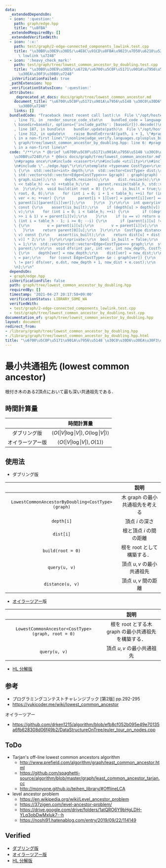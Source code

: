 ```yaml
---
data:
  _extendedDependsOn:
  - icon: ':question:'
    path: graph/edge.hpp
    title: "\u8FBA"
  _extendedRequiredBy: []
  _extendedVerifiedWith:
  - icon: ':x:'
    path: test/graph/2-edge-connected_components_lowlink.test.cpp
    title: "\u30B0\u30E9\u30D5/\u4E8C\u91CD\u8FBA\u9023\u7D50\u6210\u5206\u5206\u89E3\
      \ lowlink \u7248"
  - icon: ':heavy_check_mark:'
    path: test/graph/tree/lowest_common_ancestor_by_doubling.test.cpp
    title: "\u30B0\u30E9\u30D5/\u6728/\u6700\u5C0F\u5171\u901A\u7956\u5148 \u30C0\u30D6\
      \u30EA\u30F3\u30B0\u7248"
  _isVerificationFailed: true
  _pathExtension: hpp
  _verificationStatusIcon: ':question:'
  attributes:
    _deprecated_at_docs: docs/graph/tree/lowest_common_ancestor.md
    document_title: "\u6700\u5C0F\u5171\u901A\u7956\u5148 \u30C0\u30D6\u30EA\u30F3\
      \u30B0\u7248"
    links: []
  bundledCode: "Traceback (most recent call last):\n  File \"/opt/hostedtoolcache/Python/3.9.4/x64/lib/python3.9/site-packages/onlinejudge_verify/documentation/build.py\"\
    , line 71, in _render_source_code_stat\n    bundled_code = language.bundle(stat.path,\
    \ basedir=basedir, options={'include_paths': [basedir]}).decode()\n  File \"/opt/hostedtoolcache/Python/3.9.4/x64/lib/python3.9/site-packages/onlinejudge_verify/languages/cplusplus.py\"\
    , line 187, in bundle\n    bundler.update(path)\n  File \"/opt/hostedtoolcache/Python/3.9.4/x64/lib/python3.9/site-packages/onlinejudge_verify/languages/cplusplus_bundle.py\"\
    , line 312, in update\n    raise BundleErrorAt(path, i + 1, \"#pragma once found\
    \ in a non-first line\")\nonlinejudge_verify.languages.cplusplus_bundle.BundleErrorAt:\
    \ graph/tree/lowest_common_ancestor_by_doubling.hpp: line 6: #pragma once found\
    \ in a non-first line\n"
  code: "/**\r\n * @brief \u6700\u5C0F\u5171\u901A\u7956\u5148 \u30C0\u30D6\u30EA\u30F3\
    \u30B0\u7248\r\n * @docs docs/graph/tree/lowest_common_ancestor.md\r\n */\r\n\r\
    \n#pragma once\r\n#include <cassert>\r\n#include <utility>\r\n#include <vector>\r\
    \n#include \"../edge.hpp\"\r\n\r\ntemplate <typename CostType>\r\nstruct LowestCommonAncestorByDoubling\
    \ {\r\n  std::vector<int> depth;\r\n  std::vector<CostType> dist;\r\n\r\n  LowestCommonAncestorByDoubling(const\
    \ std::vector<std::vector<Edge<CostType>>> &graph) : graph(graph) {\r\n    n =\
    \ graph.size();\r\n    depth.resize(n);\r\n    dist.resize(n);\r\n    while ((1\
    \ << table_h) <= n) ++table_h;\r\n    parent.resize(table_h, std::vector<int>(n));\r\
    \n  }\r\n\r\n  void build(int root = 0) {\r\n    is_built = true;\r\n    dfs(-1,\
    \ root, 0, 0);\r\n    for (int i = 0; i + 1 < table_h; ++i) for (int ver = 0;\
    \ ver < n; ++ver) {\r\n      parent[i + 1][ver] = parent[i][ver] == -1 ? -1 :\
    \ parent[i][parent[i][ver]];\r\n    }\r\n  }\r\n\r\n  int query(int u, int v)\
    \ const {\r\n    assert(is_built);\r\n    if (depth[u] > depth[v]) std::swap(u,\
    \ v);\r\n    for (int i = 0; i < table_h; ++i) {\r\n      if ((depth[v] - depth[u])\
    \ >> i & 1) v = parent[i][v];\r\n    }\r\n    if (u == v) return u;\r\n    for\
    \ (int i = table_h - 1; i >= 0; --i) {\r\n      if (parent[i][u] != parent[i][v])\
    \ {\r\n        u = parent[i][u];\r\n        v = parent[i][v];\r\n      }\r\n \
    \   }\r\n    return parent[0][u];\r\n  }\r\n\r\n  CostType distance(int u, int\
    \ v) const {\r\n    assert(is_built);\r\n    return dist[u] + dist[v] - dist[query(u,\
    \ v)] * 2;\r\n  }\r\n\r\nprivate:\r\n  bool is_built = false;\r\n  int n, table_h\
    \ = 1;\r\n  std::vector<std::vector<Edge<CostType>>> graph;\r\n  std::vector<std::vector<int>>\
    \ parent;\r\n\r\n  void dfs(int par, int ver, int now_depth, CostType now_dist)\
    \ {\r\n    depth[ver] = now_depth;\r\n    dist[ver] = now_dist;\r\n    parent[0][ver]\
    \ = par;\r\n    for (const Edge<CostType> &e : graph[ver]) {\r\n      if (e.dst\
    \ != par) dfs(ver, e.dst, now_depth + 1, now_dist + e.cost);\r\n    }\r\n  }\r\
    \n};\r\n"
  dependsOn:
  - graph/edge.hpp
  isVerificationFile: false
  path: graph/tree/lowest_common_ancestor_by_doubling.hpp
  requiredBy: []
  timestamp: '2021-04-27 20:17:50+09:00'
  verificationStatus: LIBRARY_SOME_WA
  verifiedWith:
  - test/graph/2-edge-connected_components_lowlink.test.cpp
  - test/graph/tree/lowest_common_ancestor_by_doubling.test.cpp
documentation_of: graph/tree/lowest_common_ancestor_by_doubling.hpp
layout: document
redirect_from:
- /library/graph/tree/lowest_common_ancestor_by_doubling.hpp
- /library/graph/tree/lowest_common_ancestor_by_doubling.hpp.html
title: "\u6700\u5C0F\u5171\u901A\u7956\u5148 \u30C0\u30D6\u30EA\u30F3\u30B0\u7248"
---
```

# 最小共通祖先 (lowest common ancestor)

根付き木のある2頂点において最も深い共通祖先である．


## 時間計算量

||時間計算量|
|:--:|:--:|
|ダブリング版|$\langle O(\lvert V \rvert \log{\lvert V \rvert}), O(\log{\lvert V \rvert}) \rangle$|
|オイラーツアー版|$\langle O(\lvert V \rvert \log{\lvert V \rvert}), O(1) \rangle$|


## 使用法

- ダブリング版

||説明|
|:--:|:--:|
|`LowestCommonAncestorByDoubling<CostType>(graph)`|木 $\mathrm{graph}$ の最小共通祖先を考える|
|`depth[i]`|頂点 $i$ の深さ|
|`dist[i]`|根と頂点 $i$ の間の距離|
|`build(root = 0)`|根を $\mathrm{root}$ として構築する．|
|`query(u, v)`|頂点 $u, v$ の最小共通祖先|
|`distance(u, v)`|頂点 $u, v$ 間の距離|

- [オイラーツアー](euler_tour.md)版

||説明|
|:--:|:--:|
|`LowestCommonAncestor<CostType>(graph, root = 0)`|根を $\mathrm{root}$ とする木 $\mathrm{graph}$ の最小共通祖先を構築する．|
|`query(u, v)`|頂点 $u, v$ の最小共通祖先|

- [HL 分解版](heavy-light_decomposition.md)


## 参考

- プログラミングコンテストチャレンジブック \[第2版\] pp.292-295
- https://yukicoder.me/wiki/lowest_common_ancestor

オイラーツアー
- https://github.com/drken1215/algorithm/blob/efb8cf052b095e49e70135a6fb628308d06f49b2/DataStructureOnTree/euler_tour_on_nodes.cpp


## ToDo

- Tarjan's off-line lowest common ancestors algorithm
  - http://www.prefield.com/algorithm/graph/least_common_ancestor.html
  - https://github.com/spaghetti-source/algorithm/blob/master/graph/least_common_ancestor_tarjan.cc
  - http://monyone.github.io/teihen_library/#OfflineLCA
- level ancestor problem
  - https://en.wikipedia.org/wiki/Level_ancestor_problem
  - https://37zigen.com/level-ancestor-problem/
  - https://drive.google.com/drive/folders/1atQRO6Y9bHgLDH-YLq3obDwMxIuk7--h
  - https://noshi91.hatenablog.com/entry/2019/09/22/114149


## Verified

- [ダブリング版](https://onlinejudge.u-aizu.ac.jp/solutions/problem/GRL_5_C/review/4084783/emthrm/C++14)
- [オイラーツアー版](https://onlinejudge.u-aizu.ac.jp/solutions/problem/2667/review/4084875/emthrm/C++14)
- [HL 分解版](https://onlinejudge.u-aizu.ac.jp/solutions/problem/GRL_5_C/review/4093404/emthrm/C++14)
